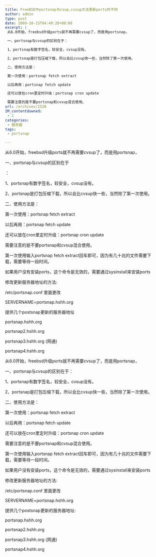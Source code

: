 ```yaml
---
title: FreeBSD中portsnap与csup,cvsup方法更新ports的不同
author: admin
type: post
date: 2009-10-15T04:49:20+00:00
excerpt: |
 从6.0开始，freebsd升级ports就不再需要cvsup了，而是用portsnap，

 一、portsnap与cvsup的区别在于：

 1、portsnap有数字签名，较安全，cvsup没有。

 2、portsnap是打包压缩下载，所以会比cvsup快一些，当然除了第一次使用。

 二、使用方法是：

 第一次使用：portsnap fetch extract

 以后再用：portsnap fetch update

 还可以放在cron里定时升级：portsnap cron update

 需要注意的是不要portsnap和cvsup混合使用。
url: /archives/2520
IM_contentdowned:
 - 1
categories:
 - 服务器
tags:
 - portsnap

---
```


从6.0开始，freebsd升级ports就不再需要cvsup了，而是用portsnap，

一、portsnap与cvsup的区别在于

：

1、portsnap有数字签名，较安全，cvsup没有。

2、portsnap是打包压缩下载，所以会比cvsup快一些，当然除了第一次使用。

二、使用方法是：

第一次使用：portsnap fetch extract

以后再用：portsnap fetch update

还可以放在cron里定时升级：portsnap cron update

需要注意的是不要portsnap和cvsup混合使用。

第一次使用输入portsnap fetch extract回车即可，因为有几十兆的文件需要下载，需要等待一段时间。

如果用户没有安装ports，这个命令是无效的，需要通过sysinstall来安装ports

修改更新服务器地址的方法:

/etc/portsnap.conf 里面更改

SERVERNAME=portsnap.hshh.org

提供几个postsnap更新的服务器地址

portsnap.hshh.org

portsnap2.hshh.org

portsnap3.hshh.org (网通)

portsnap4.hshh.org

从6.0开始，freebsd升级ports就不再需要cvsup了，而是用portsnap，

一、portsnap与cvsup的区别在于：

1、portsnap有数字签名，较安全，cvsup没有。

2、portsnap是打包压缩下载，所以会比cvsup快一些，当然除了第一次使用。

二、使用方法是：

第一次使用：portsnap fetch extract

以后再用：portsnap fetch update

还可以放在cron里定时升级：portsnap cron update

需要注意的是不要portsnap和cvsup混合使用。

第一次使用输入portsnap fetch extract回车即可，因为有几十兆的文件需要下载，需要等待一段时间。

如果用户没有安装ports，这个命令是无效的，需要通过sysinstall来安装ports

修改更新服务器地址的方法:

/etc/portsnap.conf 里面更改

SERVERNAME=portsnap.hshh.org

提供几个postsnap更新的服务器地址:

portsnap.hshh.org

portsnap2.hshh.org

portsnap3.hshh.org (网通)

portsnap4.hshh.org